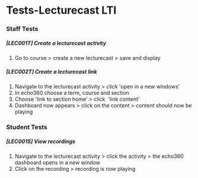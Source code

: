 # Tests-Lecturecast LTI

### Staff Tests

##### \[LEC001T\] Create a lecturecast activity

1.  Go to course &gt; create a new lecturecast &gt; save and display

##### \[LEC002T\] Create a lecturecast link

1.  Navigate to the lecturecast activity &gt; click 'open in a new windows'
2.  In echo360 choose a term, course and section
3.  Choose 'link to section home' &gt; click  'link content'
4.  Dashboard now appears &gt; click on the content &gt; content should now be playing

### Student Tests

##### \[LEC001S\] View recordings

1.  Navigate to the lecturecast activity &gt; click the activity &gt; the echo360 dashboard opens in a new window
2.  Click on the recording &gt; recording is now playing


